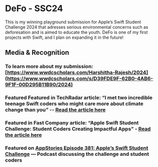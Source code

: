 # DeFo - SSC24
This is my winning playground submission for Apple’s Swift Student Challenge 2024 that adresses serious environmental concerns such as deforesation and is aimed to educate the youth. DeFo is one of my first projects with Swift, and I plan on expanding it in the future!

## Media & Recognition
### To learn more about my submission: [https://www.wwdcscholars.com/Harshitha-Rajesh/2024](https://www.wwdcscholars.com/s/D39FDE9F-62B0-4AB6-9F1F-00D295B11B90/2024)

### Featured Featured in TechRadar article: “I met two incredible teenage Swift coders who might care more about climate change than you” -- [Read the article here](https://www.techradar.com/computing/websites-apps/i-met-two-incredible-teenage-swift-coders-who-might-care-more-about-climate-change-than-you)

### Featured in Fast Company article: “Apple Swift Student Challenge: Student Coders Creating Impactful Apps” - [Read the article here](https://www.fastcompany.com/91113139/apple-swift-student-challenge-student-coders)

### Featured on [AppStories Episode 381: Apple’s Swift Student Challenge](https://www.macstories.net/linked/appstories-episode-381-apples-swift-student-challenge/) — Podcast discussing the challenge and student coders
